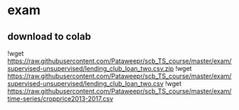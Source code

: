 # exam

## download to colab
!wget https://raw.githubusercontent.com/Pataweepr/scb_TS_course/master/exam/supervised-unsupervised/lending_club_loan_two.csv.zip
!wget https://raw.githubusercontent.com/Pataweepr/scb_TS_course/master/exam/supervised-unsupervised/lending_club_loan_two.csv
!wget https://raw.githubusercontent.com/Pataweepr/scb_TS_course/master/exam/time-series/cropprice2013-2017.csv
